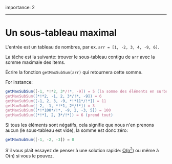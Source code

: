 importance: 2

---

# Un sous-tableau maximal

L'entrée est un tableau de nombres, par ex. `arr = [1, -2, 3, 4, -9, 6]`.

La tâche est la suivante: trouver le sous-tableau contigu de `arr` avec la somme maximale des items.

Écrire la fonction `getMaxSubSum(arr)` qui retournera cette somme.

For instance: 

```js
getMaxSubSum([-1, *!*2, 3*/!*, -9]) = 5 (la somme des éléments en surbrillance)
getMaxSubSum([*!*2, -1, 2, 3*/!*, -9]) = 6
getMaxSubSum([-1, 2, 3, -9, *!*11*/!*]) = 11
getMaxSubSum([-2, -1, *!*1, 2*/!*]) = 3
getMaxSubSum([*!*100*/!*, -9, 2, -3, 5]) = 100
getMaxSubSum([*!*1, 2, 3*/!*]) = 6 (prend tout)
```

Si tous les éléments sont négatifs, cela signifie que nous n'en prenons aucun (le sous-tableau est vide), la somme est donc zéro:

```js
getMaxSubSum([-1, -2, -3]) = 0
```

S'il vous plaît essayez de penser à une solution rapide: [O(n<sup>2</sup>)](https://en.wikipedia.org/wiki/Big_O_notation) ou même à O(n) si vous le pouvez.
